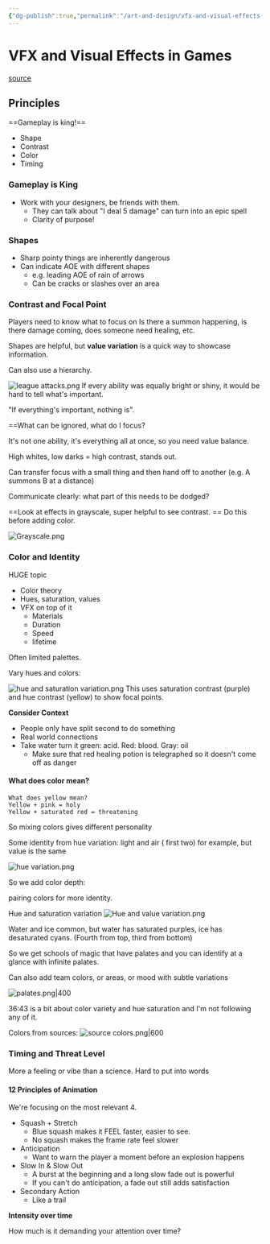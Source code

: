 ```yaml
---
{"dg-publish":true,"permalink":"/art-and-design/vfx-and-visual-effects-in-games/","tags":["games","design","talks","gdc","game-design"],"noteIcon":1}
---
```


# VFX and Visual Effects in Games

[source](https://www.youtube.com/watch?v=-L2JvngkkWw&t=4s)

## Principles

==Gameplay is king!==

* Shape
* Contrast
* Color
* Timing

### Gameplay is King

- Work with your designers, be friends with them.
	- They can talk about "I deal 5 damage" can turn into an epic spell
	- Clarity of purpose!

### Shapes
 * Sharp pointy things are inherently dangerous
 * Can indicate AOE with different shapes
	 * e.g. leading AOE of rain of arrows
	 * Can be cracks or slashes over an area
	
### Contrast and Focal Point 

Players need to know what to focus on
	Is there a summon happening, is there damage coming, does someone need healing, etc.

Shapes are helpful, but **value variation** is a quick way to showcase information.

Can also use a hierarchy.

![league attacks.png](/img/user/img/league%20attacks.png)
If every ability was equally bright or shiny, it would be hard to tell what's important.

"If everything's important, nothing is".

==What can be ignored, what do I focus?


It's not one ability, it's everything all at once, so you need value balance.

High whites, low darks = high contrast, stands out.

Can transfer focus with a small thing and then hand off to another (e.g. A summons B at a distance)

Communicate clearly: what part of this needs to be dodged?

==Look at effects in grayscale, super helpful to see contrast. ==
Do this before adding color.

![Grayscale.png](/img/user/img/Grayscale.png)

### Color and Identity

HUGE topic
- Color theory
- Hues, saturation, values
- VFX on top of it
	- Materials
	- Duration
	- Speed
	- lifetime

Often limited palettes.

Vary hues and colors:

![hue and saturation variation.png](/img/user/img/hue%20and%20saturation%20variation.png)
This uses saturation contrast (purple) and hue contrast (yellow) to show focal points.

**Consider Context**
* People only have split second to do something
* Real world connections
* Take water turn it green: acid. Red: blood. Gray: oil
	* Make sure that red healing potion is telegraphed so it doesn't come off as danger


#### What does color mean?
	What does yellow mean?
	Yellow + pink = holy
	Yellow + saturated red = threatening

So mixing colors gives different personality

Some identity from hue variation: light and air ( first two) for example, but value is the same


![hue variation.png](/img/user/img/hue%20variation.png)

So we add color depth:

pairing colors for more identity.

Hue and saturation variation
![Hue and value variation.png](/img/user/img/Hue%20and%20value%20variation.png)

Water and ice common, but water has saturated purples, ice has desaturated cyans. (Fourth from top, third from bottom)

So we get schools of magic that have palates and you can identify at a glance with infinite palates.

Can also add team colors, or areas, or mood with subtle variations

![palates.png|400](/img/user/img/palates.png)

36:43 is a bit about color variety and hue saturation and I'm not following any of it.

Colors from sources: 
![source colors.png|600](/img/user/img/source%20colors.png)

### Timing and Threat Level

More a feeling or vibe than a science.
	Hard to put into words

#### 12 Principles of Animation
We're focusing on the most relevant 4.

* Squash + Stretch
	* Blue squash makes it FEEL faster, easier to see.
	* No squash makes the frame rate feel slower
* Anticipation
	* Want to warn the player a moment before an explosion happens
* Slow In & Slow Out
	* A burst at the beginning and a long slow fade out is powerful
	* If you can't do anticipation, a fade out still adds satisfaction
* Secondary Action
	* Like a trail

**Intensity over time**

How much is it demanding your attention over time?






